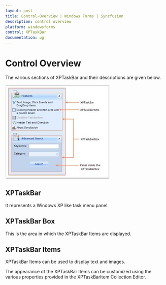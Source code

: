 ```yaml
---
layout: post
title: Control-Overview | Windows Forms | Syncfusion
description: control overview
platform: windowsforms
control: XPTaskBar
documentation: ug
---
```

# Control Overview

The various sections of XPTaskBar and their descriptions are given below.

![](Overview_images/Overview_img92.jpeg) 


## XPTaskBar

It represents a Windows XP like task menu panel.

## XPTaskBar Box

This is the area in which the XPTaskBar Items are displayed.

## XPTaskBar Items

XPTaskBar Items can be used to display text and images.

The appearance of the XPTaskBar Items can be customized using the various properties provided in the XPTaskBarItem Collection Editor.

